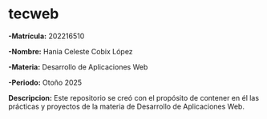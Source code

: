 # tecweb

**-Matrícula:** 202216510

**-Nombre:** Hania Celeste Cobix López

**-Materia:** Desarrollo de Aplicaciones Web

**-Periodo:** Otoño 2025

**Descripcion:** Este repositorio se creó con el propósito de contener en él las prácticas y proyectos de la materia de Desarrollo de Aplicaciones Web.
